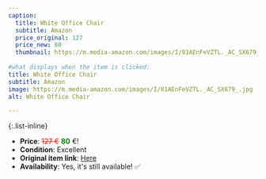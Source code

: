 ```yaml
---
caption:
  title: White Office Chair
  subtitle: Amazon
  price_original: 127
  price_new: 80
  thumbnail: https://m.media-amazon.com/images/I/81AEnFeVZTL._AC_SX679_.jpg
  
#what displays when the item is clicked:
title: White Office Chair
subtitle: Amazon
image: https://m.media-amazon.com/images/I/81AEnFeVZTL._AC_SX679_.jpg
alt: White Office Chair

---
```

{:.list-inline} 
- **Price**: <span style="color:red"><del>127 €</del></span> <span style="color:green">**80**</span> €!
- **Condition**: Excellent
- **Original item link**: [Here](https://www.amazon.de/dp/B0899LSG8X?psc=1&ref=ppx_yo2ov_dt_b_product_details)
- **Availability**: Yes, it's still available! ✅
